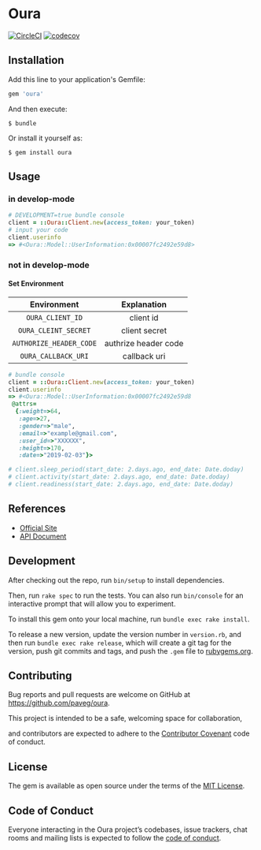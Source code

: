 Oura
====

[![CircleCI](https://circleci.com/gh/paveg/oura.svg?style=svg&circle-token=510e032854535d58837e088b89650cc931ae12be)][circleci]
[![codecov](https://codecov.io/gh/paveg/oura/branch/master/graph/badge.svg)][codecov]

[circleci]: https://circleci.com/gh/paveg/oura
[codecov]: https://codecov.io/gh/paveg/oura

## Installation

Add this line to your application's Gemfile:

```ruby
gem 'oura'
```

And then execute:

    $ bundle

Or install it yourself as:

    $ gem install oura

## Usage

### in develop-mode

```ruby
# DEVELOPMENT=true bundle console
client = ::Oura::Client.new(access_token: your_token)
# input your code
client.userinfo
=> #<Oura::Model::UserInformation:0x00007fc2492e59d8>
```

### not in develop-mode

#### Set Environment

|Environment|Explanation|
|:---:|:---:|
| `OURA_CLIENT_ID` | client id |
| `OURA_CLEINT_SECRET` | client secret |
| `AUTHORIZE_HEADER_CODE` | authrize header code |
| `OURA_CALLBACK_URI` | callback uri |


```ruby
# bundle console
client = ::Oura::Client.new(access_token: your_token)
client.userinfo
=> #<Oura::Model::UserInformation:0x00007fc2492e59d8
 @attrs=
  {:weight=>64,
   :age=>27,
   :gender=>"male",
   :email=>"example@gmail.com",
   :user_id=>"XXXXXX",
   :height=>170,
   :date=>"2019-02-03"}>

# client.sleep_period(start_date: 2.days.ago, end_date: Date.doday)
# client.activity(start_date: 2.days.ago, end_date: Date.doday)
# client.readiness(start_date: 2.days.ago, end_date: Date.doday)
```

## References

- [Official Site](https://ouraring.com/)
- [API Document](https://cloud.ouraring.com/docs/)

## Development

After checking out the repo, run `bin/setup` to install dependencies. 

Then, run `rake spec` to run the tests. You can also run `bin/console` for an interactive prompt that will allow you to experiment.

To install this gem onto your local machine, run `bundle exec rake install`. 

To release a new version, update the version number in `version.rb`, and then run `bundle exec rake release`, which will create a git tag for the version, push git commits and tags, and push the `.gem` file to [rubygems.org](https://rubygems.org).

## Contributing

Bug reports and pull requests are welcome on GitHub at https://github.com/paveg/oura.

This project is intended to be a safe, welcoming space for collaboration,
 
 and contributors are expected to adhere to the [Contributor Covenant](http://contributor-covenant.org) code of conduct.

## License

The gem is available as open source under the terms of the [MIT License](https://opensource.org/licenses/MIT).

## Code of Conduct

Everyone interacting in the Oura project’s codebases, issue trackers, chat rooms and mailing lists is expected to follow the [code of conduct](https://github.com/[USERNAME]/oura/blob/master/CODE_OF_CONDUCT.md).
